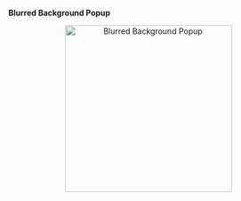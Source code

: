 **Blurred Background Popup**

<div align=center>
  <img src="https://user-images.githubusercontent.com/94288727/210139085-c5979e8a-5b0f-468a-be5b-305b7ea3d51d.png" alt="Blurred Background Popup" style="height:300px">
</div>
